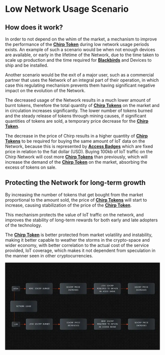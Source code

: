 # Low Network Usage Scenario

## How does it work?

In order to not depend on the whim of the market, a mechanism to improve the performance of the **[Chirp Token](chirp-tokens.md)** during low network usage periods exists. An example of such a scenario would be when not enough devices are available, or early in the lifetime of the Network, due to the time taken to scale up production and the time required for **[Blackbirds](docs/Hardware/Blackbird/Blackbird.md)**  and Devices to ship and be installed. 

Another scenario would be the exit of a major user, such as a commercial partner that uses the Network of an integral part of their operation, in which case this regulating mechanism prevents them having significant negative impact on the evolution of the Network.

The decreased usage of the Network results in a much lower amount of burnt tokens, therefore the total quantity of **[Chirp Tokens](chirp-tokens.md)** on the market and in circulation increases significantly. The lower number of tokens burned and the steady release of tokens through mining causes, if significant quantities of tokens are sold, a temporary price decrease for the **[Chirp Token](chirp-tokens.md)**.

The decrease in the price of Chirp results in a higher quantity of **[Chirp Tokens](chirp-tokens.md)** to be required for buying the same amount of IoT data on the Network, because this is represented by **[Access Badges](access-badges.md)** which are fixed price in relation to the fiat dollar (USD). Buying 100kb of IoT traffic on the Chirp Network will cost more **[Chirp Tokens](chirp-tokens.md)** than previously, which will increase the demand of the **[Chirp Token](chirp-tokens.md)** on the market, absorbing the excess of tokens on sale. 

## Protecting the Network for long-term growth

By increasing the number of tokens that get bought from the market proportional to the amount sold, the price of **[Chirp Tokens](chirp-tokens.md)** will start to increase, causing stabilization of the price of the **[Chirp Token](chirp-tokens.md)**.

This mechanism protects the value of IoT traffic on the network, and improves the stability of long-term rewards for both early and late adopters of the technology. 

The **[Chirp Token](chirp-tokens.md)** is better protected from market volatility and instability, making it better capable to weather the storms in the crypto-space and wider economy, with better correlation to the actual cost of the service provided, IoT coverage, which makes it not dependent from speculation in the manner seen in other cryptocurrencies.

![Low Network Usage](usage.png)
 
